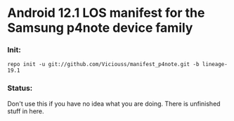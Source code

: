 # Android 12.1 LOS manifest for the Samsung p4note device family

### Init:

    repo init -u git://github.com/Viciouss/manifest_p4note.git -b lineage-19.1
    
### Status:

Don't use this if you have no idea what you are doing. There is unfinished stuff in here.
